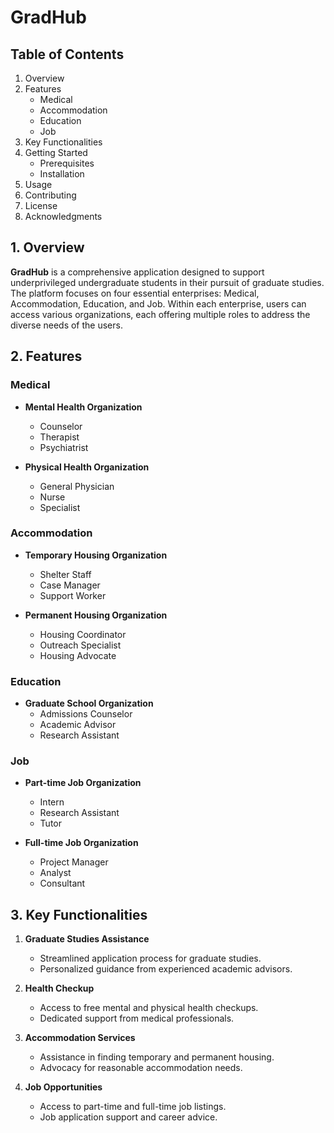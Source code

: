 # GradHub

## Table of Contents

1. Overview
2. Features
   - Medical
   - Accommodation
   - Education
   - Job
3. Key Functionalities
4. Getting Started
   - Prerequisites
   - Installation
5. Usage
6. Contributing
7. License
8. Acknowledgments

## 1. Overview

**GradHub** is a comprehensive application designed to support underprivileged undergraduate students in their pursuit of graduate studies. The platform focuses on four essential enterprises: Medical, Accommodation, Education, and Job. Within each enterprise, users can access various organizations, each offering multiple roles to address the diverse needs of the users.

## 2. Features

### Medical

- **Mental Health Organization**
  - Counselor
  - Therapist
  - Psychiatrist

- **Physical Health Organization**
  - General Physician
  - Nurse
  - Specialist

### Accommodation

- **Temporary Housing Organization**
  - Shelter Staff
  - Case Manager
  - Support Worker

- **Permanent Housing Organization**
  - Housing Coordinator
  - Outreach Specialist
  - Housing Advocate

### Education

- **Graduate School Organization**
  - Admissions Counselor
  - Academic Advisor
  - Research Assistant

### Job

- **Part-time Job Organization**
  - Intern
  - Research Assistant
  - Tutor

- **Full-time Job Organization**
  - Project Manager
  - Analyst
  - Consultant

## 3. Key Functionalities

1. **Graduate Studies Assistance**
   - Streamlined application process for graduate studies.
   - Personalized guidance from experienced academic advisors.

2. **Health Checkup**
   - Access to free mental and physical health checkups.
   - Dedicated support from medical professionals.

3. **Accommodation Services**
   - Assistance in finding temporary and permanent housing.
   - Advocacy for reasonable accommodation needs.

4. **Job Opportunities**
   - Access to part-time and full-time job listings.
   - Job application support and career advice.

